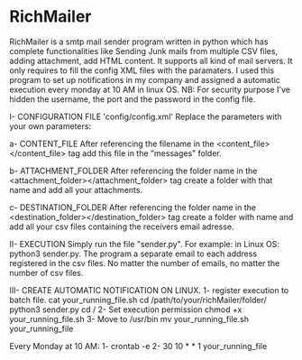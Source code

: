 # RichMailer
RichMailer is a smtp mail sender program written in python which has complete functionalities like Sending Junk mails from multiple CSV files, adding attachment, add HTML content. It supports all kind of mail servers. It only requires to fill the config XML files with the paramaters. 
I used this program to set up notifications in my company and assigned a automatic execution every monday at 10 AM in linux OS.
NB: For security purpose I've hidden the username, the port and the password in the config file.

I- CONFIGURATION FILE 'config/config.xml'
Replace the parameters with your own parameters:

   a- CONTENT_FILE
      After referencing the filename in the <content_file></content_file> tag add this file in the "messages" folder.
   
   b- ATTACHMENT_FOLDER
      After referencing the folder name in the <attachment_folder></attachment_folder> tag create a folder with that name and add all your attachments.
      
   c- DESTINATION_FOLDER
      After referencing the folder name in the <destination_folder></destination_folder> tag create a folder with name and add all your csv files containing the receivers email adresse.
      
 II- EXECUTION
 Simply run the file "sender.py". For example: in Linux OS: python3 sender.py.
 The program a separate email to each address registered in the csv files. No matter the number of emails, no matter the number of csv files.
 
 III- CREATE AUTOMATIC NOTIFICATION ON LINUX. 
 1- register execution to batch file.
 cat your_running_file.sh
 cd /path/to/your/richMailer/folder/
 python3 sender.py
 cd /
 2- Set execution permission 
 chmod +x your_running_file.sh
 3- Move to /usr/bin 
 mv your_running_file.sh your_running_file
 
 Every Monday at 10 AM:
 1- crontab -e
 2- 30 10 * * 1 your_running_file

 
